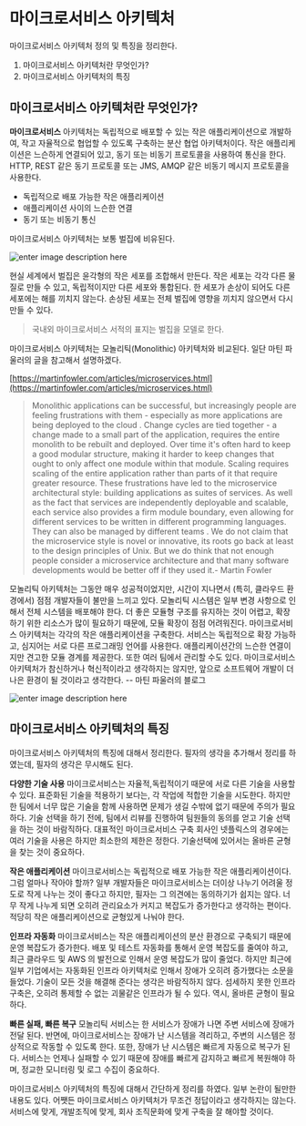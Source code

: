 # 마이크로서비스 아키텍처
마이크로서비스 아키텍처 정의 및 특징을 정리한다. 

1. 마이크로서비스 아키텍처란 무엇인가?
2. 마이크로서비스 아키텍처의 특징


## 마이크로서비스 아키텍처란 무엇인가?
**마이크로서비스** 아키텍처는 독립적으로 배포할 수 있는 작은 애플리케이션으로 개발하여, 작고 자율적으로 협업할 수 있도록 구축하는 분산 협업 아키텍처이다. 작은 애플리케이션은 느슨하게 연결되어 있고, 동기 또는 비동기 프로토콜을 사용하여 통신을 한다. HTTP, REST 같은 동기 프로토콜 또는 JMS, AMQP 같은 비동기 메시지 프로토콜을 사용한다. 

 - 독립적으로 배포 가능한 작은 애플리케이션
 - 애플리케이션 사이의 느슨한 연결
 - 동기 또는 비동기 통신

마이크로서비스 아키텍처는 보통 벌집에 비유된다. 

![enter image description here](https://github.com/sieunkr/microservice-architecture/blob/master/images/01.png)

현실 세계에서 벌집은 윤각형의 작은 세포를 조합해서 만든다. 작은 세포는 각각 다른 물질로 만들 수 있고, 독립적이지만 다른 세포와 통합된다. 한 세포가 손상이 되어도 다른 세포에는 해를 끼치지 않는다. 손상된 세포는 전체 벌집에 영향을 끼치지 않으면서 다시 만들 수 있다. 

> 국내외 마이크로서비스 서적의 표지는 벌집을 모델로 한다.

마이크로서비스 아키텍처는 모놀리틱(Monolithic) 아키텍처와 비교된다. 일단 마틴 파울러의 글을 참고해서 설명하겠다. 

[https://martinfowler.com/articles/microservices.html](https://martinfowler.com/articles/microservices.html)

> Monolithic applications can be successful, but increasingly people are feeling frustrations with them - especially as more applications are being deployed to the cloud . Change cycles are tied together - a change made to a small part of the application, requires the entire monolith to be rebuilt and deployed. Over time it's often hard to keep a good modular structure, making it harder to keep changes that ought to only affect one module within that module. Scaling requires scaling of the entire application rather than parts of it that require greater resource. These frustrations have led to the microservice architectural style: building applications as suites of services. As well as the fact that services are independently deployable and scalable, each service also provides a firm module boundary, even allowing for different services to be written in different programming languages. They can also be managed by different teams . We do not claim that the microservice style is novel or innovative, its roots go back at least to the design principles of Unix. But we do think that not enough people consider a microservice architecture and that many software developments would be better off if they used it.- Martin Fowler

모놀리틱 아키텍처는 그동안 매우 성공적이었지만, 시간이 지나면서 (특히, 클라우드 환경에서) 점점 개발자들이 불만을 느끼고 있다.  모놀리틱 시스템은 일부 변경 사항으로 인해서 전체 시스템을 배포해야 한다. 더 좋은 모듈형 구조를 유지하는 것이 어렵고, 확장하기 위한 리소스가 많이 필요하기 때문에, 모듈 확장이 점점 어려워진다.  마이크로서비스 아키텍처는 각각의 작은 애플리케이션을 구축한다. 서비스는 독립적으로 확장 가능하고, 심지어는 서로 다른 프로그래밍 언어를 사용한다. 애플리케이션간의 느슨한 연결이지만 견고한 모듈 경계를 제공한다. 또한 여러 팀에서 관리할 수도 있다. 마이크로서비스 아키텍처가 참신하거나 혁신적이라고 생각하지는 않지만, 앞으로 소프트웨어 개발이 더 나은 환경이 될 것이라고 생각한다. -- 마틴 파울러의 블로그

![enter image description here](https://github.com/sieunkr/microservice-architecture/blob/master/images/02.png)

## 마이크로서비스 아키텍처의 특징

마이크로서비스 아키텍처의 특징에 대해서 정리한다. 필자의 생각을 추가해서 정리를 하였는데, 필자의 생각은 무시해도 된다. 

**다양한 기술 사용** 
마이크로서비스는 자율적,독립적이기 때문에 서로 다른 기술을 사용할 수 있다. 표준화된 기술을 적용하기 보다는, 각 작업에 적합한 기술을 시도한다. 하지만 한 팀에서 너무 많은 기술을 함께 사용하면 문제가 생길 수밖에 없기 때문에 주의가 필요하다. 기술 선택을 하기 전에, 팀에서 리뷰를 진행하여 팀원들의 동의를 얻고 기술 선택을 하는 것이 바람직하다. 대표적인 마이크로서비스 구축 회사인 넷플릭스의 경우에는 여러 기술을 사용은 하지만 최소한의 제한은 정한다. 기술선택에 있어서는 올바른 균형을 찾는 것이 중요하다. 

**작은 애플리케이션**
마이크로서비스는 독립적으로 배포 가능한 작은 애플리케이션이다. 그럼 얼마나 작아야 할까? 일부 개발자들은 마이크로서비스는 더이상 나누기 어려울 정도로 작게 나누는 것이 좋다고 하지만, 필자는 그 의견에는 동의하기가 쉽지는 않다. 너무 작게 나누게 되면 오히려 관리요소가 커지고 복잡도가 증가한다고 생각하는 편이다. 적당히 작은 애플리케이션으로 균형있게 나눠야 한다. 

**인프라 자동화**
마이크로서비스는 작은 애플리케이션의 분산 환경으로 구축되기 때문에 운영 복잡도가 증가한다. 배포 및 테스트 자동화를 통해서 운영 복잡도를 줄여야 하고, 최근 클라우드 및 AWS 의 발전으로 인해서 운영 복잡도가 많이 줄었다. 하지만 최근에 일부 기업에서는 자동화된 인프라 아키텍처로 인해서 장애가 오히려 증가했다는 소문을 들었다. 기술이 모든 것을 해결해 준다는 생각은 바람직하지 않다. 섬세하지 못한 인프라 구축은, 오히려 통제할 수 없는 괴물같은 인프라가 될 수 있다. 역시, 올바른 균형이 필요하다. 

**빠른 실패, 빠른 복구**
모놀리틱 서비스는 한 서비스가 장애가 나면 주변 서비스에 장애가 전달 된다. 반면에, 마이크로서비스는 장애가 난 시스템을 격리하고, 주변의 시스템은 정상적으로 작동할 수 있도록 한다. 또한, 장애가 난 시스템은 빠르게 자동으로 복구가 된다. 서비스는 언제나 실패할 수 있기 때문에 장애를 빠르게 감지하고 빠르게 복원해야 하며, 정교한 모니터링 및 로그 수집이 중요하다.


마이크로서비스 아키텍처의 특징에 대해서 간단하게 정리를 하였다. 일부 논란이 될만한 내용도 있다. 어쨋든 마이크로서비스 아키텍처가 무조건 정답이라고 생각하지는 않는다. 서비스에 맞게, 개발조직에 맞게, 회사 조직문화에 맞게 구축을 잘 해야할 것이다. 
